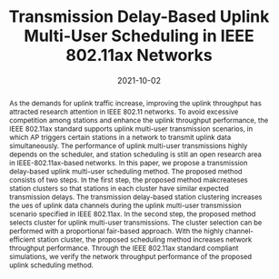 ---
title: "Transmission Delay-Based Uplink Multi-User Scheduling in IEEE 802.11ax Networks"
collection: publications
permalink: /publication/2021-ij1
date: 2021-10-02
venue: 'Applied Sciences'
paperurl: 'https://www.mdpi.com/2076-3417/11/19/9196'
# slidesurl: 'http://academicpages.github.io/files/slides1.pdf'
pubtype: 'international_journal'
# just display our icon symbols
# link: 'https://www.mdpi.com/2076-3417/11/19/9196'
# code: ' '
# github: ' '
citation: 'Yonggang Kim, Gyungmin Kim, <strong>Youngwoo Oh</strong> and Wooyeol Choi. &quot;Transmission Delay-Based Uplink Multi-User Scheduling in IEEE 802.11ax Networks.&quot; <i>Applied Sciences</i>, vol. 11, no. 19, article no. 9196, October 2021. (<u>Status: Published: 2021.10.02., ISSN: 2076-3417., IF: 2.838 / JCR 2021.</u>)'
excerpt_separator: ""
abstract: As the demands for uplink traffic increase, improving the uplink throughput has attracted research attention in IEEE 802.11 networks. To avoid excessive competition among stations and enhance the uplink throughput performance, the IEEE 802.11ax standard supports uplink multi-user transmission scenarios, in which AP triggers certain stations in a network to transmit uplink data simultaneously. The performance of uplink multi-user transmissions highly depends on the scheduler, and station scheduling is still an open research area in IEEE-802.11ax-based networks. In this paper, we propose a transmission delay-based uplink multi-user scheduling method. The proposed method consists of two steps. In the first step, the proposed method makcreateses station clusters so that stations in each cluster have similar expected transmission delays. The transmission delay-based station clustering increases the ues of uplink data channels during the uplink multi-user transmission scenario specified in IEEE 802.11ax. In the second step, the proposed method selects cluster for uplink multi-user transmissions. The cluster selection can be performed with a proportional fair-based approach. With the highly channel-efficient station cluster, the proposed scheduling method increases network throughput performance. Through the IEEE 802.11ax standard compliant simulations, we verify the network throughput performance of the proposed uplink scheduling method.
---